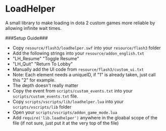 LoadHelper
==========

A small library to make loading in dota 2 custom games more reliable by allowing infinite wait times.

###Setup Guide###
 - Copy `resource/flash3/loadhelper.swf` into your `resource/flash3` folder
 - Add the following strings into your `resource/addon_english.txt`
  - "LH_Resume"     "Toggle Resume"
  - "LH_Quit"       "Return To Lobby"
 - Manually add the UI code from `resource/flash3/custom_ui.txt`
  - Note: Each element needs a uniqueID, if "1" is already taken, just call this "2" for example.
  - The depth doesn't really matter
 - Copy the event from `scripts/custom_events.txt` into your `scripts/custom_events.txt` file.
 - Copy `scripts/vscripts/lib/loadhelper.lua` into your `scripts/vscripts/lib` folder
 - Open your `scripts/vscripts/addon_game_mode.lua`
  - Add `require('lib.loadhelper')` anywhere in the gloabal scope of the file (if not sure, just put it at the very top of the file)
